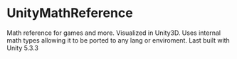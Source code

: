 # UnityMathReference
Math reference for games and more.
Visualized in Unity3D.
Uses internal math types allowing it to be ported to any lang or enviroment.
Last built with Unity 5.3.3